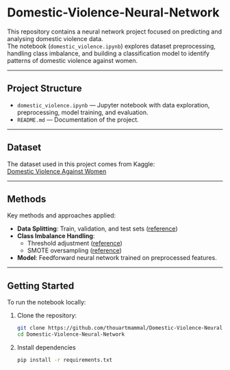 # Domestic-Violence-Neural-Network

This repository contains a neural network project focused on predicting and analysing domestic violence data.  
The notebook (`domestic_violence.ipynb`) explores dataset preprocessing, handling class imbalance, and building a classification model to identify patterns of domestic violence against women.

---

## Project Structure
- `domestic_violence.ipynb` — Jupyter notebook with data exploration, preprocessing, model training, and evaluation.
- `README.md` — Documentation of the project.

---

## Dataset
The dataset used in this project comes from Kaggle:  
[Domestic Violence Against Women](https://www.kaggle.com/datasets/fahmidachowdhury/domestic-violence-against-women)

---

## Methods
Key methods and approaches applied:
- **Data Splitting**: Train, validation, and test sets ([reference](https://www.v7labs.com/blog/train-validation-test-set))
- **Class Imbalance Handling**:  
  - Threshold adjustment ([reference](https://machinelearningmastery.com/threshold-moving-for-imbalanced-classification/))  
  - SMOTE oversampling ([reference](https://machinelearningmastery.com/smote-oversampling-for-imbalanced-classification/))
- **Model**: Feedforward neural network trained on preprocessed features.

---

## Getting Started
To run the notebook locally:
1. Clone the repository:
   ```bash
   git clone https://github.com/thouartmammal/Domestic-Violence-Neural-Network.git
   cd Domestic-Violence-Neural-Network
2. Install dependencies
   ```bash
   pip install -r requirements.txt
